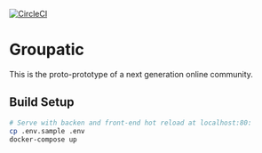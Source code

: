 [![CircleCI](https://circleci.com/gh/codenrg/groupatic.svg?style=svg)](https://circleci.com/gh/codenrg/groupatic)

# Groupatic

This is the proto-prototype of a next generation online community.

## Build Setup

``` bash
# Serve with backen and front-end hot reload at localhost:80:
cp .env.sample .env
docker-compose up
```
